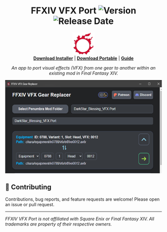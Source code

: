 <div align="center">
    <h1>FFXIV VFX Port   <img src="https://img.shields.io/github/v/release/ShinoMythmaker/FFXIV-VFX-Port?label=version" alt="Version"/>
	<img src="https://img.shields.io/github/release-date/ShinoMythmaker/FFXIV-VFX-Port" alt="Release Date"/>
    </h1>
</div>

<div align="center">
	<img src="icon.png" alt="App Icon" width="72" height="72" />
	<br/>
	<a href="https://github.com/ShinoMythmaker/FFXIV-VFX-Port/releases/latest/download/ffxiv-vfx-port_win_installer.exe"><b>Download Installer</b></a> |
	<a href="https://github.com/ShinoMythmaker/FFXIV-VFX-Port/releases/latest/download/ffxiv-vfx-port_win_portable.exe"><b>Download Portable</b></a> |
	<a href="#guide"><b>Guide</b></a>
	<br/>
</div>

<p align="center">
<i>An app to port visual effects (VFX) from one gear to another within an existing mod in Final Fantasy XIV.</i>
</p>

<div align="center">
	<img src="sample.png" alt="Sample" height="300px" width="auto"/>
</div>

## 🤝 Contributing
Contributions, bug reports, and feature requests are welcome! Please open an issue or pull request.

---

*FFXIV VFX Port is not affiliated with Square Enix or Final Fantasy XIV. All trademarks are property of their respective owners.*
